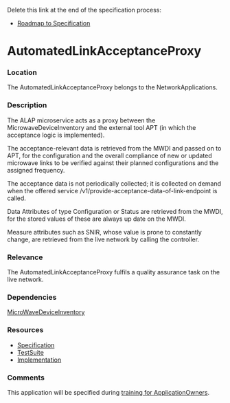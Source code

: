 Delete this link at the end of the specification process:  
- [Roadmap to Specification](../../issues/2)

# AutomatedLinkAcceptanceProxy

### Location
The AutomatedLinkAcceptanceProxy belongs to the NetworkApplications.

### Description

The ALAP microservice acts as a proxy between the MicrowaveDeviceInventory and the external tool APT (in which the acceptance logic is implemented). 

The acceptance-relevant data is retrieved from the MWDI and passed on to APT, for the configuration and the overall compliance of new or updated microwave links  to be verified against their planned configurations and the assigned frequency. 

The acceptance data is not periodically collected; it is collected on demand when the offered service /v1/provide-acceptance-data-of-link-endpoint is called.

Data Attributes of type Configuration or Status are retrieved from the MWDI, for the stored values of these are always up date on the MWDI. 

Measure attributes such as SNIR, whose value is prone to constantly change, are retrieved from the live network by calling the controller.

### Relevance
The AutomatedLinkAcceptanceProxy fulfils a quality assurance task on the live network.

### Dependencies
 [MicroWaveDeviceInventory](https://github.com/openBackhaul/MicroWaveDeviceInventory)


### Resources
- [Specification](./spec/)
- [TestSuite](./testing/)
- [Implementation](./server/)

### Comments
This application will be specified during [training for ApplicationOwners](https://gist.github.com/openBackhaul/5aabdbc90257b83b9fe7fc4da059d3cd).
